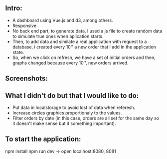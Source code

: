 ## Intro:
- A dashboard using Vue.js and d3, among others.
- Responsive.
- No back end part, to generate data, I used a js file to create random data to simulate true ones when aplication starts.
- Then, to add data and similate a real application with request to a database, i created every 10'' a new order that I add in the application state.
- So, when we click on refresh, we have a set of initial orders and then, graphs changed because every 10'', new orders arrived.

## Screenshots:


## What I didn't do but that I would like to  do:
- Put data in localstorage to avoid lost of data when referesh.
- Increase circles graphics proportionaly to the values.
- Filter orders by date (in this case, orders are all set for the same day so it doesn't make sense but it something important).


## To start the application:

npm install
npm run dev -> open localhost:8080, 8081

